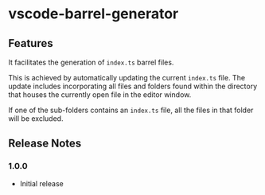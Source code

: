 # vscode-barrel-generator

## Features

It facilitates the generation of `index.ts` barrel files. 

This is achieved by automatically updating the current `index.ts` file. The update includes incorporating all files and folders found within the directory that houses the currently open file in the editor window.

If one of the sub-folders contains an `index.ts` file, all the files in that folder will be excluded.

## Release Notes

### 1.0.0
- Initial release
